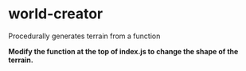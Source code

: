 # world-creator
Procedurally generates terrain from a function

**Modify the function at the top of index.js to change the shape of the
terrain.**
